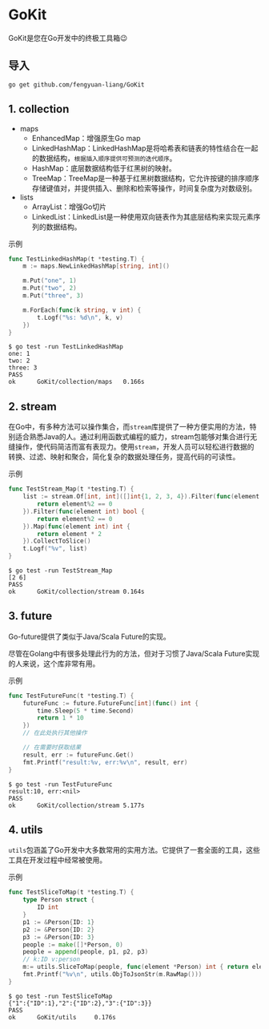 # GoKit

GoKit是您在Go开发中的终极工具箱😉

## 导入

```
go get github.com/fengyuan-liang/GoKit
```

## 1. collection

- maps
  - EnhancedMap：增强原生Go map
  - LinkedHashMap：LinkedHashMap是将哈希表和链表的特性结合在一起的数据结构，`根据插入顺序提供可预测的迭代顺序`。
  - HashMap：底层数据结构低于红黑树的映射。
  - TreeMap：TreeMap是一种基于红黑树数据结构，它允许按键的排序顺序存储键值对，并提供插入、删除和检索等操作，时间复杂度为对数级别。
- lists
  - ArrayList：增强Go切片
  - LinkedList：LinkedList是一种使用双向链表作为其底层结构来实现元素序列的数据结构。

示例

```go
func TestLinkedHashMap(t *testing.T) {
    m := maps.NewLinkedHashMap[string, int]()

    m.Put("one", 1)
    m.Put("two", 2)
    m.Put("three", 3)

    m.ForEach(func(k string, v int) {
        t.Logf("%s: %d\n", k, v)
    })
}
```

```shell
$ go test -run TestLinkedHashMap
one: 1
two: 2
three: 3
PASS
ok      GoKit/collection/maps   0.166s
```

## 2. stream

在Go中，有多种方法可以操作集合，而`stream`库提供了一种方便实用的方法，特别适合熟悉Java的人。通过利用函数式编程的威力，stream包能够对集合进行无缝操作，使代码简洁而富有表现力。使用`stream`，开发人员可以轻松进行数据的转换、过滤、映射和聚合，简化复杂的数据处理任务，提高代码的可读性。

示例

```go
func TestStream_Map(t *testing.T) {
	list := stream.Of[int, int]([]int{1, 2, 3, 4}).Filter(func(element int) bool {
		return element%2 == 0
	}).Filter(func(element int) bool {
		return element%2 == 0
	}).Map(func(element int) int {
		return element * 2
	}).CollectToSlice()
	t.Logf("%v", list)
}
```

```shell
$ go test -run TestStream_Map
[2 6]
PASS
ok      GoKit/collection/stream 0.164s
```

## 3. future

Go-future提供了类似于Java/Scala Future的实现。

尽管在Golang中有很多处理此行为的方法，但对于习惯了Java/Scala Future实现的人来说，这个库非常有用。

示例

```go
func TestFutureFunc(t *testing.T) {
	futureFunc := future.FutureFunc[int](func() int {
		time.Sleep(5 * time.Second)
		return 1 * 10
	})
	// 在此处执行其他操作

	// 在需要时获取结果
	result, err := futureFunc.Get()
	fmt.Printf("result:%v, err:%v\n", result, err)
}
```

```shell
$ go test -run TestFutureFunc
result:10, err:<nil>
PASS
ok      GoKit/collection/stream 5.177s
```

## 4. utils

`utils`包涵盖了Go开发中大多数常用的实用方法。它提供了一套全面的工具，这些工具在开发过程中经常被使用。

示例

```go
func TestSliceToMap(t *testing.T) {
	type Person struct {
		ID int
	}
	p1 := &Person{ID: 1}
	p2 := &Person{ID: 2}
	p3 := &Person{ID: 3}
	people := make([]*Person, 0)
	people = append(people, p1, p2, p3)
    // k:ID v:person
	m:= utils.SliceToMap(people, func(element *Person) int { return element.ID })
	fmt.Printf("%v\n", utils.ObjToJsonStr(m.RawMap()))
}
```

```shell
$ go test -run TestSliceToMap
{"1":{"ID":1},"2":{"ID":2},"3":{"ID":3}}
PASS
ok      GoKit/utils     0.176s
```
